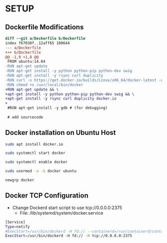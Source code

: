 # SETUP 

## Dockerfile Modifications
```diff 
diff --git a/Dockerfile b/Dockerfile
index f67030f..12aff65 100644
--- a/Dockerfile
+++ b/Dockerfile
@@ -1,9 +1,8 @@
 FROM ubuntu:14.04
-RUN apt-get update
-RUN apt-get install -y python python-pip python-dev swig
-RUN apt-get install -y rsync curl duplicity
-RUN curl -s https://get.docker.io/builds/Linux/x86_64/docker-latest -o /usr/local/bin/docker
-RUN chmod +x /usr/local/bin/docker
+RUN apt-get update && \
+apt-get install -y python python-pip python-dev swig && \
+apt-get install -y rsync curl duplicity docker.io
+
 #RUN apt-get install -y gdb # (for debugging)
 
 # add sourcecode
 ```

## Docker installation on Ubuntu Host
```bash
sudo apt install docker.io

sudo systemctl start docker

sudo systemctl enable docker

sudo usermod -a -G docker ubuntu 

newgrp docker
```

## Docker TCP Configuration
- Change Dockerd start script to use tcp://0.0.0.0:2375
    - File: /lib/systemd/system/docker.service
```bash
[Service]
Type=notify
#ExecStart=/usr/bin/dockerd -H fd:// --containerd=/run/containerd/containerd.sock
ExecStart=/usr/bin/dockerd -H fd:// -H tcp://0.0.0.0:2375
```